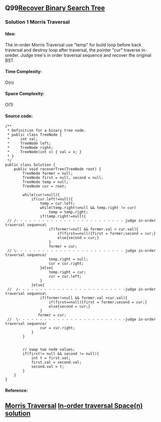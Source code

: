 ## Q99[Recover Binary Search Tree](https://leetcode.com/problems/recover-binary-search-tree/) 

### Solution 1 Morris Traversal
#### Idea:
The in-order Morris Traversal use "temp" for build loop before back traversal and destroy loop after traversal, 
the pointer "cur" traverse in-oreder. Judge tree's in order traversal sequence and recover the original BST.  
#### Time Complexity: 
O(n)
#### Space Complexity:
O(1)
#### Source code:
```
/**
 * Definition for a binary tree node.
 * public class TreeNode {
 *     int val;
 *     TreeNode left;
 *     TreeNode right;
 *     TreeNode(int x) { val = x; }
 * }
 */
public class Solution {
    public void recoverTree(TreeNode root) {
        TreeNode former = null;
        TreeNode first = null, second = null;
        TreeNode temp = null;
        TreeNode cur = root;
        
        while(cur!=null){
            if(cur.left!=null){
                temp = cur.left;
                while(temp.right!=null && temp.right != cur)
                    temp = temp.right;
                if(temp.right!=null){
 // /- - - - - - - - - - - - - - - - - - - - - - - - - judge in-order traversal sequence\             
                    if(former!=null && former.val > cur.val){                
                        if(first==null){first = former;second = cur;}
                        else{second = cur;}
                    }
                    former = cur;
 // \- - - - - - - - - - - - - - - - - - - - - - - - - judge in-order traversal sequence/   
                    temp.right = null;
                    cur = cur.right;
                }else{
                    temp.right = cur;
                    cur = cur.left;
                }
            }else{
 //  /- - - - - - - - - - - - - - - - - - - - - - - - -judge in-order traversal sequence\            
                if(former!=null && former.val >cur.val){
                    if(first==null){first = former;second = cur;}
                    else{second = cur;}
                }
               former = cur;
 //  \- - - - - - - - - - - - - - - - - - - - - - - - -judge in-order traversal sequence/            
                cur = cur.right;
            }
        }
        
        
        // swap two node values;
        if(first!= null && second != null){
            int t = first.val;
            first.val = second.val;
            second.val = t;
        }
    }
}
```
#### Reference:
[]()
[Morris Traversal](http://www.cnblogs.com/AnnieKim/archive/2013/06/15/morristraversal.html)
[In-order traversal Space(n) solution](https://leetcode.com/discuss/13034/no-fancy-algorithm-just-simple-and-powerful-order-traversal)
---

